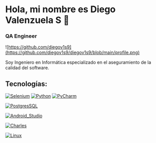 
# Hola, mi nombre es Diego Valenzuela S 👋
### QA Engineer

![https://github.com/diegov1s9](https://github.com/diegov1s9/diegov1s9/blob/main/profile.png)

Soy Ingeniero en Informática especializado en el aseguramiento de la calidad del software. 

## Tecnologías:
[![Selenium](https://img.shields.io/badge/Selenium-43B02A?style=for-the-badge&logo=selenium&logoColor=white&labelColor=101010)]()
[![Python](https://img.shields.io/badge/Python-3776AB?style=for-the-badge&logo=python&logoColor=white&labelColor=101010)]()
[![PyCharm](https://img.shields.io/badge/PyCharm-000000?style=for-the-badge&logo=pycharm&logoColor=white&labelColor=101010)]()

[![PostgresSQL](https://img.shields.io/badge/PostgreSQL-4169E1?style=for-the-badge&logo=postgresql&logoColor=white&labelColor=101010)]()

[![Android_Studio](https://img.shields.io/badge/Android_Studio-3DDC84?style=for-the-badge&logo=android-studio&logoColor=white&labelColor=101010)]()

[![Charles](https://img.shields.io/badge/Charles-F3F5F5?style=for-the-badge&logo=charles&logoColor=white&labelColor=101010)]()

[![Linux](https://img.shields.io/badge/Linux-FCC624?style=for-the-badge&logo=linux&logoColor=white&labelColor=101010)]()